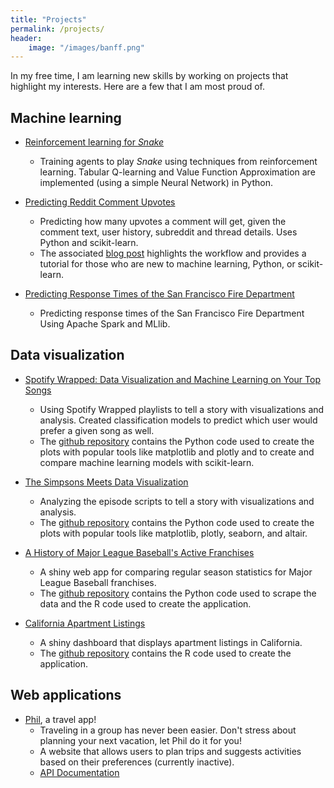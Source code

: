 ```yaml
---
title: "Projects"
permalink: /projects/
header:
    image: "/images/banff.png"
---
```


In my free time, I am learning new skills by working on projects that highlight my interests. Here are a few that I am most proud of.

## Machine learning

- [Reinforcement learning for *Snake*](https://github.com/areevesman/reinforcement-learning-for-snake)
     - Training agents to play *Snake* using techniques from reinforcement learning. Tabular Q-learning and Value Function Approximation are implemented (using a simple Neural Network) in Python.
 
- [Predicting Reddit Comment Upvotes](https://github.com/areevesman/reddit-upvote-modeling)
    - Predicting how many upvotes a comment will get, given the comment text, user history, subreddit and thread details. Uses Python and scikit-learn.
    - The associated [blog post](https://towardsdatascience.com/predicting-reddit-comment-karma-a8f570b544fc) highlights the workflow and provides a tutorial for those who are new to machine learning, Python, or scikit-learn.
    
- [Predicting Response Times of the San Francisco Fire Department](https://github.com/areevesman/SFFD-response-times)
    - Predicting response times of the San Francisco Fire Department Using Apache Spark and MLlib.
    
## Data visualization

- [Spotify Wrapped: Data Visualization and Machine Learning on Your Top Songs](https://medium.com/towards-data-science/spotify-wrapped-data-visualization-and-machine-learning-on-your-top-songs-1d3f837a9b27)
    - Using Spotify Wrapped playlists to tell a story with visualizations and analysis. Created classification models to predict which user would prefer a given song as well.
    - The [github repository](https://github.com/areevesman/spotify-wrapped) contains the Python code used to create the plots with popular tools like matplotlib and plotly and to create and compare machine learning models with scikit-learn.
    
- [The Simpsons Meets Data Visualization](https://towardsdatascience.com/the-simpsons-meets-data-visualization-ef8ef0819d13)
    - Analyzing the episode scripts to tell a story with visualizations and analysis. 
    - The [github repository](https://github.com/areevesman/the-simpsons) contains the Python code used to create the plots with popular tools like matplotlib, plotly, seaborn, and altair.
    
-  [A History of Major League Baseball's Active Franchises](https://areevesman.shinyapps.io/history/)
    - A shiny web app for comparing regular season statistics for Major League Baseball franchises.
    - The [github repository](https://github.com/areevesman/mlb_history_web_app) contains the Python code used to scrape the data and the R code used to create the application.
    
- [California Apartment Listings](https://areevesman.shinyapps.io/listings_in_california/)
    - A shiny dashboard that displays apartment listings in California.
    - The [github repository](https://github.com/areevesman/housing-shiny) contains the R code used to create the application.
    
## Web applications

- [Phil](https://github.com/areevesman/phil), a travel app!
    - Traveling in a group has never been easier. Don't stress about planning your next vacation, let Phil do it for you!
    - A website that allows users to plan trips and suggests activities based on their preferences (currently inactive).
    - [API Documentation](https://msds698.github.io/product-analytics-group-project-phil-minus-phil/)